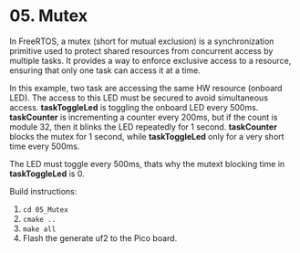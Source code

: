 # 05. Mutex

In FreeRTOS, a mutex (short for mutual exclusion) is a synchronization primitive used to protect shared resources from concurrent access by multiple tasks. It provides a way to enforce exclusive access to a resource, ensuring that only one task can access it at a time.

In this example, two task are accessing the same HW resource (onboard LED). The access to this LED must be secured to avoid simultaneous access.
**taskToggleLed** is toggling the onboard LED every 500ms. **taskCounter** is incrementing a counter every 200ms, but if the count is module 32, then it blinks the LED repeatedly for 1 second. **taskCounter** blocks the mutex for 1 second, while **taskToggleLed** only for a very short time every 500ms.

The LED must toggle every 500ms, thats why the mutext blocking time in **taskToggleLed** is 0.

Build instructions:

1. `cd 05_Mutex`
2. `cmake ..`
3. `make all`
4. Flash the generate uf2 to the Pico board.
